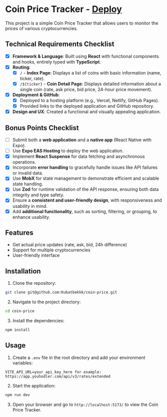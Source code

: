 # Coin Price Tracker - [Deploy](https://youhodler-coin-tracker.netlify.app/)

This project is a simple Coin Price Tracker that allows users to monitor the prices of various cryptocurrencies.

## Technical Requirements Checklist

- [x] **Framework & Language**: Built using **React** with functional components and hooks, entirely typed with **TypeScript**.
- [x] **Routing**:
  - [x] `/` - **Index Page**: Displays a list of coins with basic information (name, ticker, rate).
  - [x] `/${ticker}` - **Coin Detail Page**: Displays detailed information about a single coin (rate, ask price, bid price, 24-hour price movement).
- [x] **Deployment & GitHub**:
  - [x] Deployed to a hosting platform (e.g., Vercel, Netlify, GitHub Pages).
  - [x] Provided links to the deployed application and GitHub repository.
- [x] **Design and UX**: Created a functional and visually appealing application.

## Bonus Points Checklist

- [ ] Submit both a **web application** and a **native app** (React Native with Expo).
- [ ] Use **Expo EAS Hosting** to deploy the web application.
- [x] Implement **React Suspense** for data fetching and asynchronous operations.
- [x] Incorporate **error handling** to gracefully handle issues like API failures or invalid data.
- [x] Use **MobX** for state management to demonstrate efficient and scalable state handling.
- [x] Use **Zod** for runtime validation of the API response, ensuring both data integrity and type safety.
- [x] Ensure a **consistent and user-friendly design**, with responsiveness and usability in mind.
- [x] Add **additional functionality**, such as sorting, filtering, or grouping, to enhance usability.

## Features

- Get actual price updates (rate, ask, bid, 24h difference)
- Support for multiple cryptocurrencies
- User-friendly interface

## Installation

1. Clone the repository:

```bash
git clone git@github.com:Kubatbekkk/coin-price.git
```

2. Navigate to the project directory:

```bash
cd coin-price
```

3. Install the dependencies:

```bash
npm install
```

## Usage

1. Create a `.env` file in the root directory and add your environment variables:

```plaintext
VITE_API_URL=your_api_key_here for example: https://app.youhodler.com/api/v3/rates/extended
```

2. Start the application:

```bash
npm run dev
```

3. Open your browser and go to `http://localhost:5173/` to view the Coin Price Tracker.
